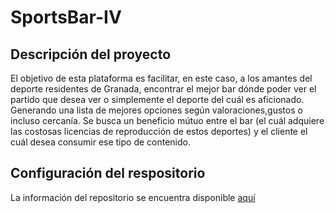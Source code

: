 # SportsBar-IV

## Descripción del proyecto
El objetivo de esta plataforma es facilitar, en este caso, a los amantes del deporte residentes de Granada, encontrar el mejor bar dónde poder ver el partido que desea ver o simplemente el deporte del cuál es aficionado. Generando una lista de mejores opciones según valoraciones,gustos o incluso cercanía.
Se busca un beneficio mútuo entre el bar (el cuál adquiere las costosas licencias de reproducción de estos deportes) y el cliente el cuál desea consumir ese tipo de contenido.

## Configuración del respositorio
La información del repositorio se encuentra disponible [aquí](https://github.com/manujurado1/SportsBar-IV/blob/Objetivo-0/docs/Configuracion_Repositorio.md)
